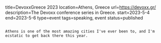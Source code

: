 title=DevoxxGreece 2023
location=Athens, Greece
url=https://devoxx.gr/
description=The Devoxx conference series in Greece.
start=2023-5-4
end=2023-5-6
type=event
tags=speaking, event
status=published
~~~~~~

Athens is one of the most amazing cities I've ever been to, and I'm ecstatic to get back there this year.
